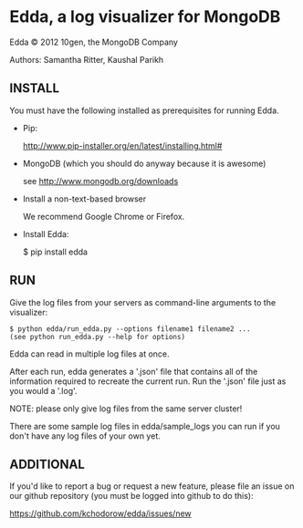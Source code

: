 Edda, a log visualizer for MongoDB
==================================

Edda © 2012 10gen, the MongoDB Company

Authors: Samantha Ritter, Kaushal Parikh

INSTALL
-------

You must have the following installed as prerequisites for running Edda.

+ Pip:

  http://www.pip-installer.org/en/latest/installing.html#

+ MongoDB (which you should do anyway because it is awesome)

  see http://www.mongodb.org/downloads

+ Install a non-text-based browser

  We recommend Google Chrome or Firefox.

+ Install Edda:

  $ pip install edda

RUN
---

Give the log files from your servers as command-line
arguments to the visualizer:

	$ python edda/run_edda.py --options filename1 filename2 ...
	(see python run_edda.py --help for options)

Edda can read in multiple log files at once.

After each run, edda generates a '.json' file that contains all of the information required to recreate the current run. Run the '.json' file just as you would a '.log'. 

NOTE: please only give log files from the same server cluster!


There are some sample log files in edda/sample_logs you can run
if you don't have any log files of your own yet.

ADDITIONAL
----------

If you'd like to report a bug or request a new feature,
please file an issue on our github repository
(you must be logged into github to do this):

https://github.com/kchodorow/edda/issues/new
